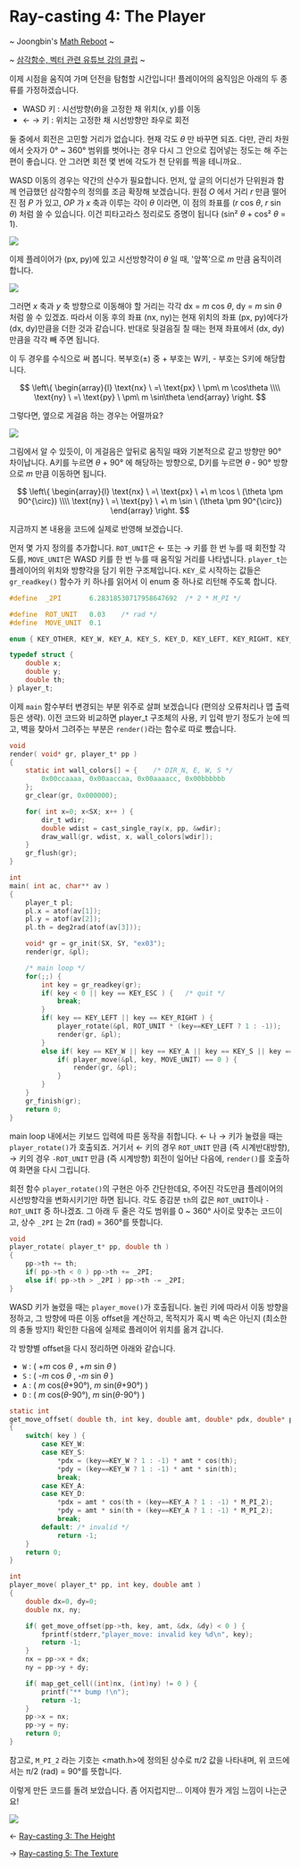# Ray-casting 4: The Player

~ Joongbin's [Math Reboot](https://blog.insightbook.co.kr/2020/07/01/《수학-리부트-프로그래머를-위한-기초-수학》/) ~

~ [삼각함수, 벡터 관련 유튜브 강의 클립](https://www.youtube.com/channel/UC3oEhf5Q1WxgwK44Tc80RLw/playlists) ~


이제 시점을 움직여 가며 던전을 탐험할 시간입니다! 플레이어의 움직임은 아래의 두 종류를 가정하겠습니다.

- WASD 키 : 시선방향(*θ*)을 고정한 채 위치(x, y)를 이동
- ← → 키 : 위치는 고정한 채 시선방향만 좌우로 회전

둘 중에서 회전은 고민할 거리가 없습니다. 현재 각도 *θ* 만 바꾸면 되죠. 다만, 관리 차원에서 숫자가 0° ~ 360° 범위를 벗어나는 경우 다시 그 안으로 집어넣는 정도는 해 주는 편이 좋습니다. 안 그러면 회전 몇 번에 각도가 천 단위를 찍을 테니까요..

WASD 이동의 경우는 약간의 산수가 필요합니다. 먼저, 앞 글의 어디선가 단위원과 함께 언급했던 삼각함수의 정의를 조금 확장해 보겠습니다. 원점 *O* 에서 거리 *r* 만큼 떨어진 점 *P* 가 있고, *OP* 가 *x* 축과 이루는 각이 *θ* 이라면, 이 점의 좌표를 (*r* cos *θ*, *r* sin *θ*) 처럼 쓸 수 있습니다. 이건 피타고라스 정리로도 증명이 됩니다 (sin² *θ* + cos² *θ* = 1).

![](images/r-cos-th.png)

이제 플레이어가 (px, py)에 있고 시선방향각이 *θ* 일 때, '앞쪽'으로 *m* 만큼 움직이려 합니다.

![](images/move_fwd.png)

그러면 *x* 축과 *y* 축 방향으로 이동해야 할 거리는 각각 dx = *m* cos *θ*, dy = *m* sin *θ* 처럼 쓸 수 있겠죠. 따라서 이동 후의 좌표 (nx, ny)는 현재 위치의 좌표 (px, py)에다가 (dx, dy)만큼을 더한 것과 같습니다. 반대로 뒷걸음질 칠 때는 현재 좌표에서 (dx, dy)만큼을 각각 빼 주면 됩니다.

이 두 경우를 수식으로 써 봅니다. 복부호(±) 중 + 부호는 W키, - 부호는 S키에 해당합니다.

$$
\left\{ \begin{array}{l} \text{nx} \ =\  \text{px} \ \pm\  m \cos\theta \\\\ \text{ny} \ =\  \text{py} \ \pm\  m \sin\theta \end{array} \right.
$$

그렇다면, 옆으로 게걸음 하는 경우는 어떨까요?

![](images/sidewalk.png)

그림에서 알 수 있듯이, 이 게걸음은 앞뒤로 움직일 때와 기본적으로 같고 방향만 90° 차이납니다. A키를 누르면 *θ* + 90° 에 해당하는 방향으로, D키를 누르면 *θ -* 90° 방향으로 *m* 만큼 이동하면 됩니다.

$$
\left\{ \begin{array}{l} \text{nx} \ =\  \text{px} \ +\  m \cos \ (\theta \pm 90^{\circ}) \\\\ \text{ny} \ =\  \text{py} \ +\  m \sin \ (\theta \pm 90^{\circ}) \end{array} \right.
$$

지금까지 본 내용을 코드에 실제로 반영해 보겠습니다.

먼저 몇 가지 정의를 추가합니다. `ROT_UNIT`은 ← 또는 → 키를 한 번 누를 때 회전할 각도를, `MOVE_UNIT`은 WASD 키를 한 번 누를 때 움직일 거리를 나타냅니다. `player_t`는 플레이어의 위치와 방향각을 담기 위한 구조체입니다. `KEY_`로 시작하는 값들은  `gr_readkey()` 함수가 키 하나를 읽어서 이 enum 중 하나로 리턴해 주도록 합니다.

```c
#define  _2PI       6.28318530717958647692  /* 2 * M_PI */

#define  ROT_UNIT   0.03    /* rad */
#define  MOVE_UNIT  0.1

enum { KEY_OTHER, KEY_W, KEY_A, KEY_S, KEY_D, KEY_LEFT, KEY_RIGHT, KEY_ESC };

typedef struct {
    double x;
    double y;
    double th;
} player_t;
```

이제 `main` 함수부터 변경되는 부분 위주로 살펴 보겠습니다 (편의상 오류처리나 맵 출력 등은 생략). 이전 코드와 비교하면 player_t 구조체의 사용, 키 입력 받기 정도가 눈에 띄고, 벽을 찾아서 그려주는 부분은 `render()`라는 함수로 따로 뺐습니다.

```c
void
render( void* gr, player_t* pp )
{
    static int wall_colors[] = {    /* DIR_N, E, W, S */
        0x00ccaaaa, 0x00aaccaa, 0x00aaaacc, 0x00bbbbbb
    };
    gr_clear(gr, 0x000000);

    for( int x=0; x<SX; x++ ) {
        dir_t wdir;
        double wdist = cast_single_ray(x, pp, &wdir);
        draw_wall(gr, wdist, x, wall_colors[wdir]);
    }
    gr_flush(gr);
}

int
main( int ac, char** av )
{
    player_t pl;
    pl.x = atof(av[1]);
    pl.y = atof(av[2]);
    pl.th = deg2rad(atof(av[3]));

    void* gr = gr_init(SX, SY, "ex03");
    render(gr, &pl);

    /* main loop */
    for(;;) {
        int key = gr_readkey(gr);
        if( key < 0 || key == KEY_ESC ) {   /* quit */
            break;
        }
        if( key == KEY_LEFT || key == KEY_RIGHT ) {
            player_rotate(&pl, ROT_UNIT * (key==KEY_LEFT ? 1 : -1));
            render(gr, &pl);
        }
        else if( key == KEY_W || key == KEY_A || key == KEY_S || key == KEY_D ) {
            if( player_move(&pl, key, MOVE_UNIT) == 0 ) {
                render(gr, &pl);
            }
        }
    }
    gr_finish(gr);
    return 0;
}
```

main loop 내에서는 키보드 입력에 따른 동작을 취합니다. ← 나 → 키가 눌렸을 때는 `player_rotate()`가 호출되죠. 거기서 ← 키의 경우 `ROT_UNIT` 만큼 (즉 시계반대방향), → 키의 경우 `-ROT_UNIT` 만큼 (즉 시계방향) 회전이 일어난 다음에, `render()`를 호출하여 화면을 다시 그립니다.

회전 함수 `player_rotate()`의 구현은 아주 간단한데요, 주어진 각도만큼 플레이어의 시선방향각을 변화시키기만 하면 됩니다. 각도 증감분 `th`의 값은 `ROT_UNIT`이나 `-ROT_UNIT` 중 하나겠죠. 그 아래 두 줄은 각도 범위를 0 ~ 360° 사이로 맞추는 코드이고, 상수 `_2PI` 는 2π (rad) = 360°를 뜻합니다.

```c
void
player_rotate( player_t* pp, double th )
{
    pp->th += th;
    if( pp->th < 0 ) pp->th += _2PI;
    else if( pp->th > _2PI ) pp->th -= _2PI;
}
```

WASD 키가 눌렸을 때는 `player_move()`가 호출됩니다. 눌린 키에 따라서 이동 방향을 정하고, 그 방향에 따른 이동 offset을 계산하고, 목적지가 혹시 벽 속은 아닌지 (최소한의 충돌 방지!) 확인한 다음에 실제로 플레이어 위치를 옮겨 갑니다.

각 방향별 offset을 다시 정리하면 아래와 같습니다.

- `W` : ( +*m* cos *θ* , +*m* sin *θ* )
- `S` : ( -*m* cos *θ* , -*m* sin *θ* )
- `A` : ( *m* cos(*θ*+90°), *m* sin(*θ*+90°) )
- `D` : ( *m* cos(*θ*-90°), *m* sin(*θ*-90°) )

```c
static int
get_move_offset( double th, int key, double amt, double* pdx, double* pdy )
{
    switch( key ) {
        case KEY_W:
        case KEY_S:
            *pdx = (key==KEY_W ? 1 : -1) * amt * cos(th);
            *pdy = (key==KEY_W ? 1 : -1) * amt * sin(th);
            break;
        case KEY_A:
        case KEY_D:
            *pdx = amt * cos(th + (key==KEY_A ? 1 : -1) * M_PI_2);
            *pdy = amt * sin(th + (key==KEY_A ? 1 : -1) * M_PI_2);
            break;
        default: /* invalid */
            return -1;
    }
    return 0;
}

int
player_move( player_t* pp, int key, double amt )
{
    double dx=0, dy=0;
    double nx, ny;

    if( get_move_offset(pp->th, key, amt, &dx, &dy) < 0 ) {
        fprintf(stderr,"player_move: invalid key %d\n", key);
        return -1;
    }
    nx = pp->x + dx;
    ny = pp->y + dy;

    if( map_get_cell((int)nx, (int)ny) != 0 ) {
        printf("** bump !\n");
        return -1;
    }
    pp->x = nx;
    pp->y = ny;
    return 0;
}
```

참고로, `M_PI_2` 라는 기호는 <math.h>에 정의된 상수로 π/2 값을 나타내며, 위 코드에서는 π/2 (rad) = 90°를 뜻합니다.

이렇게 만든 코드를 돌려 보았습니다. 좀 어지럽지만... 이제야 뭔가 게임 느낌이 나는군요!

![](images/ex03-run.gif)

&#8592; [Ray-casting 3: The Height](03_The_Height.md)

&#8594; [Ray-casting 5: The Texture](05_The_Texture.md)

